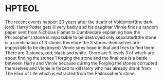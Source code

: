 # HPTEOL

The recent events happen 20 years after the death of Voldemort(the dark lord). Harry Potter gets ill very badly and his daughter Vinnie finds a random paper sent from Nicholas Flamel to Dumbledore explaining how the Philosopher's stone is impossible to be destroyed only separated(the stone is a combination of 3 stones therefore the 3 stones themselves are impossible to be destroyed) Vinnie sees hope in that and tries to find them. There are 3 stones, red, black and white. There are 5 levels 3 of which are about finding the stones 1 forging the stone and the final one is a battle between Harry and Vinnie because during the Forging the stones corrupted themselves and Vinnie is forced to kill Harry who has already drank from The Elixir of Life which is extracted from the Philosopher's stone.
